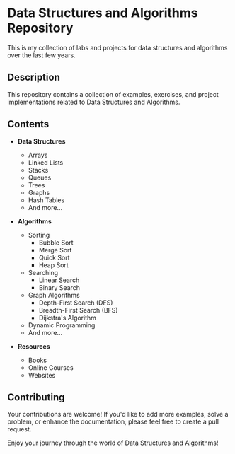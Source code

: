 # Data Structures and Algorithms Repository

This is my collection of labs and projects for data structures and algorithms over the last few years.

## Description

This repository contains a collection of examples, exercises, and project implementations related to Data Structures and Algorithms.

## Contents

- **Data Structures**
  - Arrays
  - Linked Lists
  - Stacks
  - Queues
  - Trees
  - Graphs
  - Hash Tables
  - And more...

- **Algorithms**
  - Sorting
    - Bubble Sort
    - Merge Sort
    - Quick Sort
    - Heap Sort
  - Searching
    - Linear Search
    - Binary Search
  - Graph Algorithms
    - Depth-First Search (DFS)
    - Breadth-First Search (BFS)
    - Dijkstra's Algorithm
  - Dynamic Programming
  - And more...

- **Resources**
  - Books
  - Online Courses
  - Websites

## Contributing

Your contributions are welcome! If you'd like to add more examples, solve a problem, or enhance the documentation, please feel free to create a pull request.

Enjoy your journey through the world of Data Structures and Algorithms!
